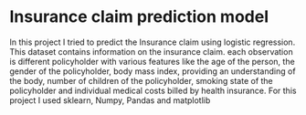 <h1>Insurance claim prediction model</h1>
  <p1>In this project I tried to predict the Insurance claim using logistic regression. This dataset contains information on the insurance claim. each observation is different policyholder with various features like the age of the person, the gender of the policyholder, body mass index, providing an understanding of the body, number of children of the policyholder, smoking state of the policyholder and individual medical costs billed by health insurance.
  For this project I used sklearn, Numpy, Pandas and matplotlib
 </p1>

